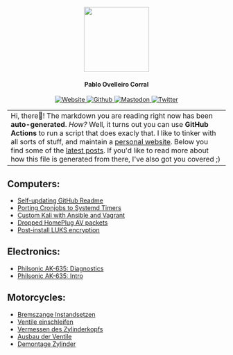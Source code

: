 
<p align="center">
  <img height="150" src="https://imgur.com/3carGSE.png">
</p>
<h4 align="center">Pablo Ovelleiro Corral</h4>

<p align="center">
	<a href="https://pablo.tools" target="_blank">
		<img src="https://img.shields.io/static/v1?label=web&message=pablo.tools&color=blue&style=for-the-badge" alt="Website">
	</a>
	<a href="https://github.com/pinpox" target="_blank">
		<img src="https://img.shields.io/github/followers/pinpox?label=Github&style=for-the-badge&color=blue" alt="Github">
	</a>
	<a href="https://chaos.social/web/accounts/227899" target="_blank">
		<img src="https://img.shields.io/mastodon/follow/227899?domain=https%3A%2F%2Fchaos.social&style=for-the-badge&color=blue&label=mastodon" alt="Mastodon">
	</a>
	<a href="https://twitter.com/pinp0x" target="_blank">
		<img src="https://img.shields.io/twitter/follow/pinp0x?color=blue&style=for-the-badge&label=twitter" alt="Twitter">
	</a>
</p>

<table>
	<tr>
		<td>
			Hi, there👋! The markdown you are reading right now has been
			<b>auto-generated</b>. <i>How?</i> Well, it turns out you can use
				<b>GitHub Actions</b> to run a script that does exacly that. I
				like to tinker with all sorts of stuff, and maintain a <a
					href="https://pablo.tools" target="_blank">personal
					website</a>. Below you find some of the <a
				href="https://pablo.tools" target="_blank">latest posts</a>.
			If you'd like to read more about how this file is generated from
			there, I've also got you covered ;)
		</td>
	</tr>
</table>


## Computers:
- [Self-updating GitHub Readme](https://pablo.tools/posts/computers/dynamic-github-readme/)
- [Porting Cronjobs to Systemd Timers](https://pablo.tools/posts/computers/cron-to-systemd/)
- [Custom Kali with Ansible and Vagrant](https://pablo.tools/posts/computers/custom-kali-box/)
- [Dropped HomePlug AV packets](https://pablo.tools/posts/computers/dropped-packets/)
- [Post-install LUKS encryption](https://pablo.tools/posts/computers/arch-to-luks/)


## Electronics:
- [Philsonic AK-635: Diagnostics](https://pablo.tools/posts/electronics/philsonic-ak-635-part-2/)
- [Philsonic AK-635: Intro](https://pablo.tools/posts/electronics/philsonic-ak-635-part-1/)


## Motorcycles:
- [Bremszange Instandsetzen](https://pablo.tools/posts/motorcycles/bremszange/)
- [Ventile einschleifen](https://pablo.tools/posts/motorcycles/r100gs-ventile-einschleifen/)
- [Vermessen des Zylinderkopfs](https://pablo.tools/posts/motorcycles/r100gs-zylinder-vermessen/)
- [Ausbau der Ventile](https://pablo.tools/posts/motorcycles/r100gs-ausbau-ventile/)
- [Demontage Zylinder](https://pablo.tools/posts/motorcycles/r100gs-zylinder-demontage/)



